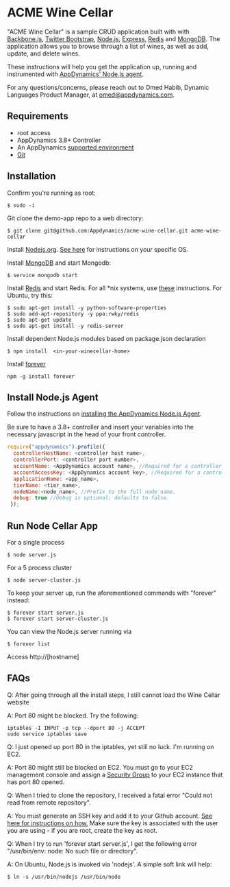 ACME Wine Cellar
=============

"ACME Wine Cellar" is a sample CRUD application built with with [Backbone.js](http://backbonejs.org/), [Twitter Bootstrap](http://getbootstrap.com/), [Node.js](http://nodejs.org/), [Express](http://expressjs.com/), [Redis](http://redis.io/) and [MongoDB](https://www.mongodb.org/). The application allows you to browse through a list of wines, as well as add, update, and delete wines.

These instructions will help you get the application up, running and instrumented with [AppDynamics' Node.js agent](). 

For any questions/concerns, please reach out to Omed Habib, Dynamic Languages Product Manager, at omed@appdynamics.com.

Requirements
-----------------
* root access
* AppDynamics 3.8+ Controller
* An AppDynamics [supported environment](http://docs.appdynamics.com/display/PRO14S/Supported+Environments+and+Versions+for+Node.js)
* [Git](http://git-scm.com/)


Installation
-----------------

Confirm you're running as root:

    $ sudo -i

Git clone the demo-app repo to a web directory:

    $ git clone git@github.com:Appdynamics/acme-wine-cellar.git acme-wine-cellar


Install [Nodejs.org](http://nodejs.org/download/). [See here](https://github.com/joyent/node/wiki/Installing-Node.js-via-package-manager) for instructions on your specific OS. 

Install [MongoDB](http://docs.mongodb.org/manual/installation/) and start Mongodb:

    $ service mongodb start

Install [Redis](http://redis.io/download) and start Redis. For all *nix systems, use [these](http://redis.io/download) instructions. For Ubuntu, try this:

    $ sudo apt-get install -y python-software-properties
    $ sudo add-apt-repository -y ppa:rwky/redis
    $ sudo apt-get update
    $ sudo apt-get install -y redis-server

Install dependent Node.js modules based on package.json declaration

    $ npm install  <in-your-winecellar-home>

Install [forever](https://www.npmjs.org/package/forever)

    npm -g install forever

Install Node.js Agent
-----------------

Follow the instructions on [installing the AppDynamics Node.js Agent](http://docs.appdynamics.com/display/PRO14S/Install+the+App+Agent+for+Node.js).

Be sure to have a 3.8+ controller and insert your variables into the necessary javascript in the head of your front controller. 

```javascript
require("appdynamics").profile({
  controllerHostName: <controller host name>,
  controllerPort: <controller port number>,
  accountName: <AppDynamics account name>, //Required for a controller running in multi-tenant mode.
  accountAccessKey: <AppDynamics account key>, //Required for a controller running in multi-tenant mode.
  applicationName: <app_name>,
  tierName: <tier_name>,
  nodeName:<node_name>, //Prefix to the full node name.
  debug: true //Debug is optional; defaults to false.
 });

```

Run Node Cellar App
-----------------

For a single process

    $ node server.js
    
For a 5 process cluster

    $ node server-cluster.js

To keep your server up, run the aforementioned commands with "forever" instead:

    $ forever start server.js
    $ forever start server-cluster.js
    
You can view the Node.js server running via

    $ forever list

Access http://[hostname]

FAQs
-----------------

Q: After going through all the install steps, I still cannot load the Wine Cellar website

A: Port 80 might be blocked. Try the following:

    iptables -I INPUT -p tcp --dport 80 -j ACCEPT
    sudo service iptables save
    
Q: I just opened up port 80 in the iptables, yet still no luck. I'm running on EC2. 

A: Port 80 might still be blocked on EC2. You must go to your EC2 management console and assign a [Security Group](http://docs.aws.amazon.com/AWSEC2/latest/UserGuide/using-network-security.html) to your EC2 instance that has port 80 opened. 

Q: When I tried to clone the repository, I received a fatal error "Could not read from remote repository". 

A: You must generate an SSH key and add it to your Github account. [See here for instructions on how.](https://help.github.com/articles/generating-ssh-keys)  Make sure the key is associated with the user you are using - if you are root, create the key as root.


Q: When I try to run 'forever start server.js', I get the following error "/usr/bin/env: node: No such file or directory".

A: On Ubuntu, Node.js is invoked via 'nodejs'. A simple soft link will help:

    $ ln -s /usr/bin/nodejs /usr/bin/node
